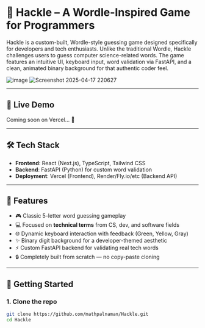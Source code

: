 # 🧠 Hackle – A Wordle-Inspired Game for Programmers

Hackle is a custom-built, Wordle-style guessing game designed specifically for developers and tech enthusiasts. Unlike the traditional Wordle, Hackle challenges users to guess computer science-related words. The game features an intuitive UI, keyboard input, word validation via FastAPI, and a clean, animated binary background for that authentic coder feel.

![image](https://github.com/user-attachments/assets/42275d47-23c0-40d2-9752-4835925cab82)
![Screenshot 2025-04-17 220627](https://github.com/user-attachments/assets/96881a29-a3b7-4e17-b653-9462661d85f0)



---

## 🔗 Live Demo

Coming soon on Vercel... 🚀

---

## 🛠️ Tech Stack

- **Frontend**: React (Next.js), TypeScript, Tailwind CSS
- **Backend**: FastAPI (Python) for custom word validation
- **Deployment**: Vercel (Frontend), Render/Fly.io/etc (Backend API)

---

## 🧩 Features

- 🎮 Classic 5-letter word guessing gameplay
- 💻 Focused on **technical terms** from CS, dev, and software fields
- 🌐 Dynamic keyboard interaction with feedback (Green, Yellow, Gray)
- ✨ Binary digit background for a developer-themed aesthetic
- ⚡ Custom FastAPI backend for validating real tech words
- 🔒 Completely built from scratch — no copy-paste cloning

---

## 🚀 Getting Started

### 1. Clone the repo

```bash
git clone https://github.com/mathpalnaman/Hackle.git
cd Hackle
